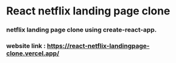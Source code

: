 # React netflix landing page clone

### netflix landing page clone using create-react-app.

### website link : https://react-netflix-landingpage-clone.vercel.app/
